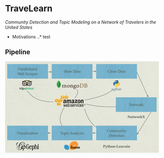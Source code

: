 # TraveLearn

*Community Detection and Topic Modeling on a Network of Travelers in the United States*

* Motivations
..* test

## Pipeline
![alt text](https://github.com/ochik100/TraveLearn/blob/master/graph/images/pipeline.png)

